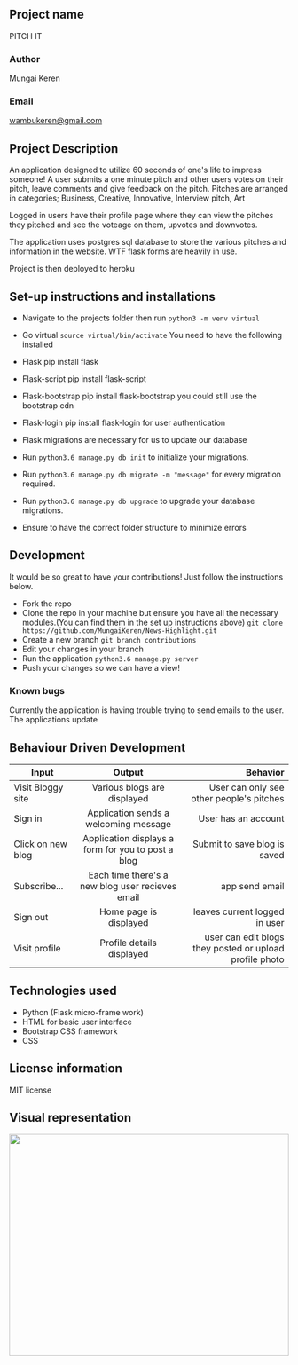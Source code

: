 ## Project name
PITCH IT

### Author
Mungai Keren

### Email
wambukeren@gmail.com

## Project Description
An application designed to utilize 60 seconds of one's life to impress someone! A user submits a one minute pitch and other users votes on their pitch, leave comments and give feedback on the pitch. Pitches are arranged in categories; Business, Creative, Innovative, Interview pitch, Art

Logged in users have their profile page where they can view the pitches they pitched and see the voteage on them, upvotes and downvotes.

The application uses postgres sql database to store the various pitches and information in the website. WTF flask forms are heavily in use.

Project is then deployed to heroku

## Set-up instructions and installations
* Navigate to the projects folder then run ```python3 -m venv virtual```
* Go virtual ```source virtual/bin/activate``` You need to have the following installed
* Flask pip install flask
* Flask-script pip install flask-script
* Flask-bootstrap pip install flask-bootstrap you could still use the bootstrap cdn
* Flask-login pip install flask-login for user authentication
* Flask migrations are necessary for us to update our database

* Run ```python3.6 manage.py db init``` to initialize your migrations.
* Run ```python3.6 manage.py db migrate -m "message"``` for every migration required.
* Run  ```python3.6 manage.py db upgrade``` to upgrade your database migrations.
* Ensure to have the correct folder structure to minimize errors

## Development
It would be so great to have your contributions! Just follow the instructions below.

* Fork the repo
* Clone the repo in your machine but ensure you have all the necessary modules.(You can find them in the set up instructions above) ``git clone https://github.com/MungaiKeren/News-Highlight.git``
* Create a new branch ```git branch contributions```
* Edit your changes in your branch
* Run the application  ```python3.6 manage.py server```
* Push your changes so we can have a view!

### Known bugs
Currently the application is having trouble trying to send emails to the user.
The applications update 

## Behaviour Driven Development

| Input        | Output           | Behavior  |
| ------------- |:-------------:| -----:|
| Visit Bloggy site| Various blogs are displayed  | User can only see other people's pitches |
| Sign in    | Application sends a welcoming message | User has an account |
| Click on new blog| Application displays a form for you to post a blog  | Submit to save blog is saved |
| Subscribe... | Each time there's a new blog user recieves email | app send email |
| Sign out | Home page is displayed | leaves current logged in user |
| Visit profile| Profile details displayed | user can edit blogs they posted or upload profile photo|
## Technologies used
* Python (Flask micro-frame work)
* HTML for basic user interface
* Bootstrap CSS framework
* CSS

## License information
MIT license

## Visual representation
<img src="https://github.com/MungaiKeren/My-Shoe-images/blob/master/Blogsite1.png?raw=true" height='400px' width = '100%'>
